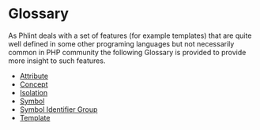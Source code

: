 Glossary
========

As Phlint deals with a set of features (for example templates) that are quite well defined in some
other programing languages but not necessarily common in PHP community the following Glossary
is provided to provide more insight to such features.

- [Attribute](/documentation/glossary/attribute.md)
- [Concept](/documentation/glossary/concept.md)
- [Isolation](/documentation/glossary/isolation.md)
- [Symbol](/documentation/glossary/symbol.md)
- [Symbol Identifier Group](/documentation/glossary/symbolIdentifierGroup.md)
- [Template](/documentation/glossary/template.md)
